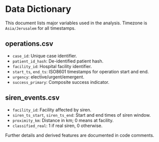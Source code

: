 # Data Dictionary

This document lists major variables used in the analysis. Timezone is `Asia/Jerusalem` for all timestamps.

## operations.csv
- `case_id`: Unique case identifier.
- `patient_id_hash`: De-identified patient hash.
- `facility_id`: Hospital facility identifier.
- `start_ts`, `end_ts`: ISO8601 timestamps for operation start and end.
- `urgency`: elective/urgent/emergent.
- `success_primary`: Composite success indicator.

## siren_events.csv
- `facility_id`: Facility affected by siren.
- `siren_ts_start`, `siren_ts_end`: Start and end times of siren window.
- `proximity_km`: Distance in km; 0 means at facility.
- `classified_real`: 1 if real siren, 0 otherwise.

Further details and derived features are documented in code comments.
